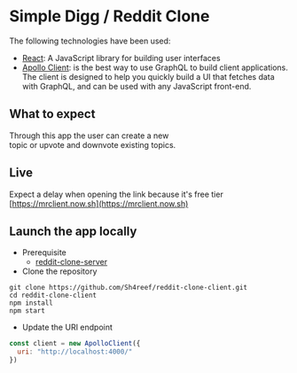 # Simple Digg / Reddit Clone

The following technologies have been used:
- [React](https://reactjs.org/): A JavaScript library for building user interfaces
- [Apollo Client](https://www.apollographql.com/docs/react/): is the best way to use GraphQL to build client applications. The client is designed to help you quickly build a UI that fetches data with GraphQL, and can be used with any JavaScript front-end.

## What to expect
Through this app the user can create a new<br/>
topic or upvote and downvote existing topics.

## Live
Expect a delay when opening the link because it's free tier<br/>
[https://mrclient.now.sh](https://mrclient.now.sh)

## Launch the app locally
- Prerequisite
  - [reddit-clone-server](https://github.com/Sh4reef/reddit-clone-server)
- Clone the repository<br/>
```
git clone https://github.com/Sh4reef/reddit-clone-client.git
cd reddit-clone-client
npm install
npm start
```
- Update the URI endpoint
```javascript
const client = new ApolloClient({
  uri: "http://localhost:4000/"
})
```